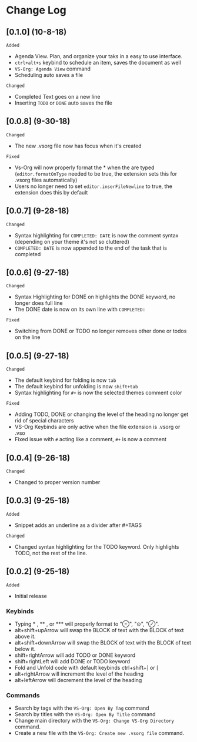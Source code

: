 # Change Log

## [0.1.0] (10-8-18)

`Added`

* Agenda View. Plan, and organize your taks in a easy to use interface.
* `ctrl+alt+s` keybind to schedule an item, saves the document as well
* `VS-Org: Agenda View` command
* Scheduling auto saves a file

`Changed`

* Completed Text goes on a new line
* Inserting `TODO` or `DONE`  auto saves the file

## [0.0.8] (9-30-18)

`Changed`

* The new .vsorg file now has focus when it's created

`Fixed`

* Vs-Org will now properly format the \* when the are typed (`editor.formatOnType` needed to be true, the extension sets this for .vsorg files automatically)
* Users no longer need to set `editor.inserFileNewline` to true, the extension does this by default

## [0.0.7] (9-28-18)

`Changed`

* Syntax highlighting for `COMPLETED: DATE` is now the comment syntax (depending on your theme it's not so cluttered)
* `COMPLETED: DATE` is now appended to the end of the task that is completed

## [0.0.6] (9-27-18)

`Changed`

* Syntax Highlighting for DONE on highlights the DONE keyword, no longer does full line
* The DONE date is now on its own line with `COMPLETED:`

`Fixed`

* Switching from DONE or TODO no longer removes other done or todos on the line

## [0.0.5] (9-27-18)

`Changed`

* The default keybind for folding is now `tab`
* The default keybind for unfolding is now `shift+tab`
* Syntax highlighting for `#+` is now the selected themes comment color

`Fixed`

* Adding TODO, DONE or changing the level of the heading no longer get rid of special characters
* VS-Org Keybinds are only active when the file extension is .vsorg or .vso
* Fixed issue with `#` acting like a comment, `#+` is now a comment

## [0.0.4] (9-26-18)

`Changed`

* Changed to proper version number

## [0.0.3] (9-25-18)

`Added`

* Snippet adds an underline as a divider after #+TAGS

`Changed`

* Changed syntax highlighting for the TODO keyword. Only highlights TODO, not the rest of the line.

## [0.0.2] (9-25-18)

`Added`

* Initial release

### Keybinds

* Typing \* , ** , or \*** will properly format to "⊖", "⊙", "⊘".
* alt+shift+upArrow will swap the BLOCK of text with the BLOCK of text above it.
* alt+shift+downArrow will swap the BLOCK of text with the BLOCK of text below it.
* shift+rightArrow will add TODO or DONE keyword
* shift+rightLeft will add DONE or TODO keyword
* Fold and Unfold code with default keybinds ctrl+shift+] or [
* alt+rightArrow will increment the level of the heading
* alt+leftArrow will decrement the level of the heading

### Commands

* Search by tags with the `VS-Org: Open By Tag` command
* Search by titles with the `VS-Org: Open By Title` command
* Change main directory with the `VS-Org: Change VS-Org Directory` command.
* Create a new file with the `VS-Org: Create new .vsorg file` command.
